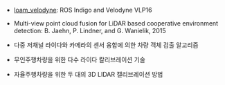 - [loam_velodyne](https://github.com/laboshinl/loam_velodyne): ROS Indigo and Velodyne VLP16

- Multi-view point cloud fusion for LiDAR based cooperative environment detection: B. Jaehn, P. Lindner, and G. Wanielik, 2015

- 다중 저채널 라이다와 카메라의 센서 융합에 의한 차량 객체 검출 알고리즘

- 무인주행차량을 위한 다수 라이다 칼리브레이션 기술

- 자율주행차량을 위한 두 대의 3D LIDAR 캘리브레이션 방법